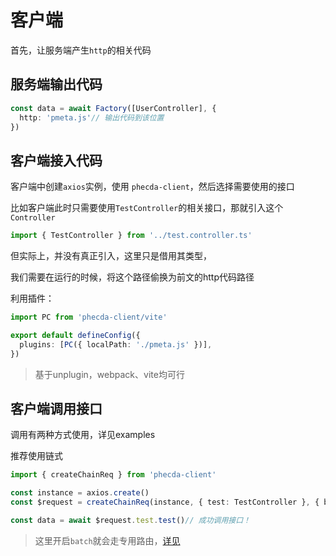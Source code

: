 # 客户端
首先，让服务端产生`http`的相关代码

## 服务端输出代码

```ts
const data = await Factory([UserController], {
  http: 'pmeta.js'// 输出代码到该位置
})
```


## 客户端接入代码
客户端中创建`axios`实例，使用 `phecda-client`，然后选择需要使用的接口

比如客户端此时只需要使用`TestController`的相关接口，那就引入这个`Controller`

```ts
import { TestController } from '../test.controller.ts'
```
 
 但实际上，并没有真正引入，这里只是借用其类型，

 我们需要在运行的时候，将这个路径偷换为前文的http代码路径

利用插件：
```ts
import PC from 'phecda-client/vite'

export default defineConfig({
  plugins: [PC({ localPath: './pmeta.js' })],
})
```
> 基于unplugin，webpack、vite均可行



## 客户端调用接口

调用有两种方式使用，详见examples

推荐使用链式

```ts
import { createChainReq } from 'phecda-client'

const instance = axios.create()
const $request = createChainReq(instance, { test: TestController }, { batch: true })

const data = await $request.test.test()// 成功调用接口！
```

> 这里开启`batch`就会走专用路由，[详见](./special.md)